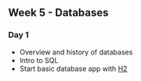 ## Week 5 - Databases

### Day 1

* Overview and history of databases
* Intro to SQL
* Start basic database app with [H2](http://www.h2database.com/html/main.html)
